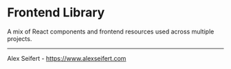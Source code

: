# Frontend Library
A mix of React components and frontend resources used across multiple projects.

---
Alex Seifert - https://www.alexseifert.com
